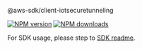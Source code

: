 @aws-sdk/client-iotsecuretunneling

[![NPM version](https://img.shields.io/npm/v/@aws-sdk/client-iotsecuretunneling/beta.svg)](https://www.npmjs.com/package/@aws-sdk/client-iotsecuretunneling)
[![NPM downloads](https://img.shields.io/npm/dm/@aws-sdk/client-iotsecuretunneling.svg)](https://www.npmjs.com/package/@aws-sdk/client-iotsecuretunneling)

For SDK usage, please step to [SDK readme](https://github.com/aws/aws-sdk-js-v3).
